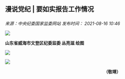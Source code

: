 ## 漫说党纪 | 要如实报告工作情况

### 

_来源：中央纪委国家监委网站_ _发布时间： 2021-08-16 10:46_

![](https://www.ccdi.gov.cn/hdjln/ywtt/202108/W020210929376887580836.jpg)

**山东省威海市文登区纪委监委 丛亮滋 绘图**

**![](https://www.ccdi.gov.cn/hdjln/ywtt/202108/W020210929376887694452.jpg)**

**![](https://www.ccdi.gov.cn/hdjln/ywtt/202108/W020210929376887809457.jpg)**

                                                                                  **（敬靖）**